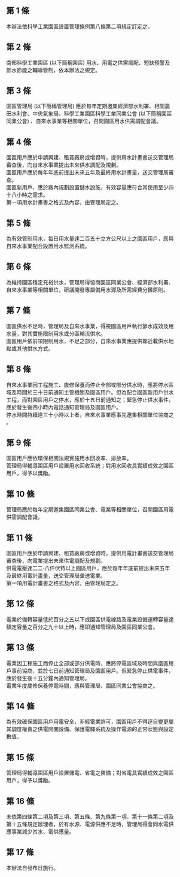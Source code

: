 第 1 條
-------
本辦法依科學工業園區設置管理條例第八條第二項規定訂定之。

第 2 條
-------
南部科學工業園區 (以下簡稱園區) 用水、用電之供需調配、短缺預警及  
節水節能之輔導管制，依本辦法之規定。

第 3 條
-------
園區管理局 (以下簡稱管理局) 應於每年定期邀集經濟部水利署、相關農  
田水利會、中央氣象局、科學工業園區科學工業同業公會 (以下簡稱園區  
同業公會) 、自來水事業等相關單位，召開園區用水供需調配會議。

第 4 條
-------
園區用戶應於申請興建、租賃廠房或增資時，提供用水計畫書送交管理局  
審查後，向自來水事業提出未來供水調配及規劃。  
園區用戶應於每年年底前提出未來五年及最終用水計畫量，送交管理局審  
查。  
園區新用戶，應於廠內規劃設置儲水設施，有效容量應符合其使用至少四  
十八小時之需求。  
第一項用水計畫書之格式及內容，由管理局定之。

第 5 條
-------
為有效管制用水，每日用水量達二百五十立方公尺以上之園區用戶，應與  
自來水事業配合設置用水監測系統。

第 6 條
-------
為維持園區穩定充裕供水，管理局得協商園區同業公會、經濟部水利署、  
自來水事業等相關單位，研議開發專屬備用水源及所需經費分攤原則。

第 7 條
-------
園區供水不足時，管理局及自來水事業，得視園區用戶執行節水成效及用  
水量，對其實施限制用水或分區輪流供水。  
園區用戶依前項限制用水，不足之部分，自來水事業應提供鄰近載供水地  
點或其他供水方式。

第 8 條
-------
自來水事業因工程施工、歲修保養而停止全部或部分供水時，應將停水區  
域及時間於三十日前通知主管機關及園區用戶。但為配合園區新用戶供水  
工程，而對園區用戶之停水，應於十五日前通知之；緊急停止供水事件，  
應於發生後四小時內電話通知管理局及園區用戶。  
停水時間持續達三十小時以上者，自來水事業應事先邀集相關單位協商之  
。

第 9 條
-------
園區用戶應依環保相關法規實施用水回收率、排放率。  
管理局得輔導園區用戶設置用水回收系統；對用水回收具實績成效之園區  
用戶，得予以獎勵。

第 10 條
--------
管理局應於每年定期邀集園區同業公會、電業等相關單位，召開園區用電  
供需調配會議。

第 11 條
--------
園區用戶應於申請興建、租賃廠房或增資時，提供用電計畫書送交管理局  
審查後，向電業提出未來供電調配及規劃。  
供電電壓達二二‧八仟伏特以上園區用戶，應於每年年底前提出未來五年  
及最終用電計畫量，送交管理局彙送電業。  
第一項用電計畫書之格式及內容，由管理局定之。

第 12 條
--------
電業於備轉容量低於百分之五以下或園區供電線路及電業設備運轉容量達  
額定容量之百分之九十以上時，應即通知管理局及園區同業公會。

第 13 條
--------
電業因工程施工而停止全部或部分供電時，應將停電區域及時間與園區用  
戶事前協商，並於七日前通知管理局及園區用戶。但緊急停止供電事件，  
應於發生後十五分鐘內通知管理局。  
電業年度歲修保養停電時間，應與管理局、園區同業公會協商之。

第 14 條
--------
為有效確保園區用戶用電安全，非經電業許可，園區用戶不得逕自變更屬  
其調度權責之供電開關設備、保護電驛系統及操作電源的正常狀態與設定  
數值。

第 15 條
--------
管理局得輔導園區用戶設置儲電、省電之裝備；對省電具實績成效之園區  
用戶，得予以獎勵。

第 16 條
--------
未依第四條第二項及第三項、第五條、第九條第一項、第十一條第二項及  
第十五條規定辦理者，於有水源、電源供應不足時，管理局得會同水電供  
應事業減少其水、電供應量。

第 17 條
--------
本辦法自發布日施行。

